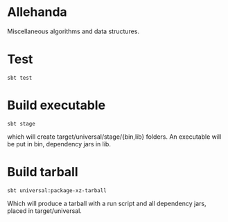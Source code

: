 Allehanda
=========

Miscellaneous algorithms and data structures.

Test
====

    sbt test

Build executable
================

    sbt stage

which will create target/universal/stage/{bin,lib} folders. An executable will
be put in bin, dependency jars in lib.


Build tarball
=============

    sbt universal:package-xz-tarball

Which will produce a tarball with a run script and all dependency jars, placed
in target/universal.

